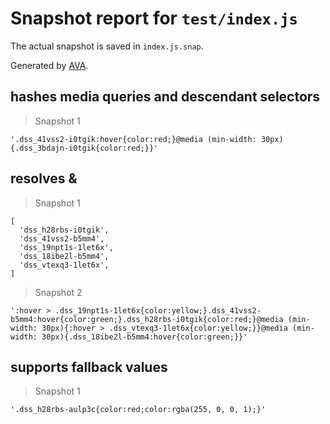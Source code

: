 # Snapshot report for `test/index.js`

The actual snapshot is saved in `index.js.snap`.

Generated by [AVA](https://ava.li).

## hashes media queries and descendant selectors

> Snapshot 1

    '.dss_41vss2-i0tgik:hover{color:red;}@media (min-width: 30px){.dss_3bdajn-i0tgik{color:red;}}'

## resolves &

> Snapshot 1

    [
      'dss_h28rbs-i0tgik',
      'dss_41vss2-b5mm4',
      'dss_19npt1s-1let6x',
      'dss_18ibe2l-b5mm4',
      'dss_vtexq3-1let6x',
    ]

> Snapshot 2

    ':hover > .dss_19npt1s-1let6x{color:yellow;}.dss_41vss2-b5mm4:hover{color:green;}.dss_h28rbs-i0tgik{color:red;}@media (min-width: 30px){:hover > .dss_vtexq3-1let6x{color:yellow;}}@media (min-width: 30px){.dss_18ibe2l-b5mm4:hover{color:green;}}'

## supports fallback values

> Snapshot 1

    '.dss_h28rbs-aulp3c{color:red;color:rgba(255, 0, 0, 1);}'

